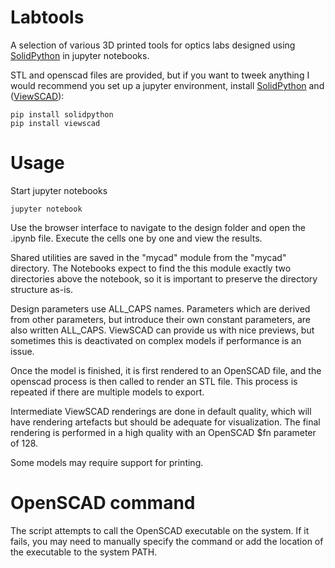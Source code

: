 # Labtools
A selection of various 3D printed tools for optics labs designed using [SolidPython](https://github.com/SolidCode/SolidPython) in jupyter notebooks.

STL and openscad files are provided, but if you want to tweek anything I would recommend you set up a jupyter environment, install [SolidPython](https://github.com/SolidCode/SolidPython) and ([ViewSCAD](https://github.com/nickc92/ViewSCAD)):

```
pip install solidpython
pip install viewscad
```

# Usage

Start jupyter notebooks

```
jupyter notebook
```

Use the browser interface to navigate to the design folder and open the .ipynb file. Execute the cells one by one and view the results.

Shared utilities are saved in the "mycad" module from the "mycad" directory. The Notebooks expect to find the this module exactly two directories above the notebook, so it is important to preserve the directory structure as-is. 

Design parameters use ALL_CAPS names. Parameters which are derived from other parameters, but introduce their own constant parameters, are also written ALL_CAPS. ViewSCAD can provide us with nice previews, but sometimes this is deactivated on complex models if performance is an issue. 

Once the model is finished, it is first rendered to an OpenSCAD file, and the openscad process is then called to render an STL file. This process is repeated if there are multiple models to export.

Intermediate ViewSCAD renderings are done in default quality, which will have rendering artefacts but should be adequate for visualization. The final rendering is performed in a high quality with an OpenSCAD $fn parameter of 128.

Some models may require support for printing.

# OpenSCAD command
The script attempts to call the OpenSCAD executable on the system. If it fails, you may need to manually specify the command or add the location of the executable to the system PATH.

